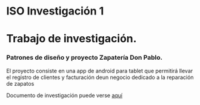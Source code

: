 # ISO Investigación 1

<h1>Trabajo de investigación.</h1>
<h3>Patrones de diseño y proyecto Zapatería Don Pablo.</h3>
<p>El proyecto consiste en una app de android para tablet que permitirá llevar el registro de clientes y facturación deun negocio dedicado a la reparación de zapatos</p>

Documento de investigación puede verse [aquí](https://drive.google.com/file/d/13lLk0UIPwSC_wwHNMwhoWcjAL9a9Bk-D/view?usp=sharing)

